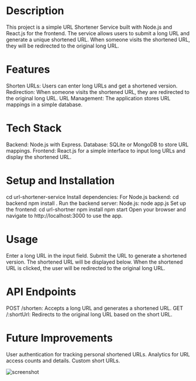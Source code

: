 # Description
This project is a simple URL Shortener Service built with Node.js and React.js for the frontend. The service allows users to submit a long URL and generate a unique shortened URL. When someone visits the shortened URL, they will be redirected to the original long URL.

# Features
Shorten URLs: Users can enter long URLs and get a shortened version.
Redirection: When someone visits the shortened URL, they are redirected to the original long URL.
URL Management: The application stores URL mappings in a simple database.
# Tech Stack
Backend: Node.js with Express.
Database: SQLite or MongoDB to store URL mappings.
Frontend: React.js for a simple interface to input long URLs and display the shortened URL.
# Setup and Installation
 cd url-shortener-service
 Install dependencies:
 For Node.js backend: 
 cd backend
 npm install .
 Run the backend server:
 Node.js:
 node app.js
 Set up the frontend:
 cd url-shortner
 npm install
 npm start
 Open your browser and navigate to http://localhost:3000 to use the app.

# Usage
 Enter a long URL in the input field.
 Submit the URL to generate a shortened version.
 The shortened URL will be displayed below.
 When the shortened URL is clicked, the user will be redirected to the original long URL.
# API Endpoints
POST /shorten: Accepts a long URL and generates a shortened URL.
GET /:shortUrl: Redirects to the original long URL based on the short URL.
# Future Improvements
User authentication for tracking personal shortened URLs.
Analytics for URL access counts and details.
Custom short URLs.

![screenshot](https://github.com/user-attachments/assets/197c88ab-7132-4334-a2da-dba511313ddd)
